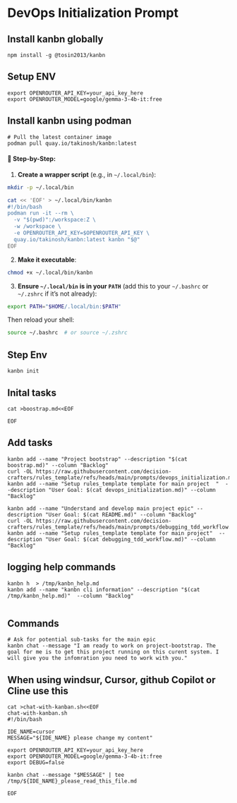 # DevOps Initialization Prompt


## Install kanbn globally
```
npm install -g @tosin2013/kanbn
```

## Setup ENV
```
export OPENROUTER_API_KEY=your_api_key_here
export OPENROUTER_MODEL=google/gemma-3-4b-it:free
```

## Install kanbn using podman
```
# Pull the latest container image
podman pull quay.io/takinosh/kanbn:latest
```

#### 📁 Step-by-Step:

1. **Create a wrapper script** (e.g., in `~/.local/bin`):

```bash
mkdir -p ~/.local/bin

cat << 'EOF' > ~/.local/bin/kanbn
#!/bin/bash
podman run -it --rm \
  -v "$(pwd)":/workspace:Z \
  -w /workspace \
  -e OPENROUTER_API_KEY=$OPENROUTER_API_KEY \
  quay.io/takinosh/kanbn:latest kanbn "$@"
EOF
```

2. **Make it executable**:

```bash
chmod +x ~/.local/bin/kanbn
```

3. **Ensure `~/.local/bin` is in your `PATH`** (add this to your `~/.bashrc` or `~/.zshrc` if it’s not already):

```bash
export PATH="$HOME/.local/bin:$PATH"
```

Then reload your shell:

```bash
source ~/.bashrc  # or source ~/.zshrc
```

## Step Env 

```
kanbn init
```

## Inital tasks
```
cat >boostrap.md<<EOF

EOF
```

## Add tasks 
```
kanbn add --name "Project bootstrap" --description "$(cat boostrap.md)" --column "Backlog"
curl -OL https://raw.githubusercontent.com/decision-crafters/rules_template/refs/heads/main/prompts/devops_initialization.md
kanbn add --name "Setup rules_template template for main project  "  --description "User Goal: $(cat devops_initialization.md)" --column "Backlog"
```

```
kanbn add --name "Understand and develop main project epic" --description "User Goal: $(cat README.md)" --column "Backlog"
curl -OL https://raw.githubusercontent.com/decision-crafters/rules_template/refs/heads/main/prompts/debugging_tdd_workflow.md
kanbn add --name "Setup rules_template template for main project"  --description "User Goal: $(cat debugging_tdd_workflow.md)" --column "Backlog"
```

## logging help commands
```
kanbn h  > /tmp/kanbn_help.md
kanbn add --name "kanbn cli information" --description "$(cat /tmp/kanbn_help.md)"  --column "Backlog"


```


## Commands
```
# Ask for potential sub-tasks for the main epic
kanbn chat --message "I am ready to work on project-bootstrap. The goal for me is to get this project running on this curent system. I will give you the infomration you need to work with you."
```


## When using windsur, Cursor, github Copilot or Cline use this 
```
cat >chat-with-kanban.sh<<EOF
chat-with-kanban.sh
#!/bin/bash

IDE_NAME=cursor
MESSAGE="${IDE_NAME} please change my content"

export OPENROUTER_API_KEY=your_api_key_here
export OPENROUTER_MODEL=google/gemma-3-4b-it:free
export DEBUG=false

kanbn chat --message "$MESSAGE" | tee /tmp/${IDE_NAME}_please_read_this_file.md

EOF
```

